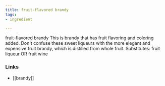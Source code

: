 ```yaml
---
title: fruit-flavored brandy
tags:
- ingredient

---
```

fruit-flavored brandy This is brandy that has fruit flavoring and coloring added. Don't confuse these sweet liqueurs with the more elegant and expensive fruit brandy, which is distilled from whole fruit. Substitutes: fruit liqueur OR fruit wine

### Links

* [[brandy]]
